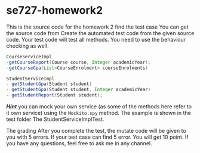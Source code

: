 # se727-homework2
This is the source code for the homework 2 find the test case 
You can get the source code from
Create the automated test code from the given source code.
Your test code will test all methods.
You need to use the behaviour checking as well.
```java
CourseServiceImpl
-getCourseReport(Course course, Integer academicYear);
-getCourseGpa(List<CourseEnrolment> courseEnrolments)

StudentServiceImpl
- getStudentGpa(Student student)
- getStudentGpa(Student student, Integer academicYear)
- getStudentReport(Student student);
```
<b><i>Hint</i></b> you can mock your own service (as some of the methods here refer to it own service) using the <code>Mockito.spy</code> method. The example is shown in the test folder The StudentServiceImplTest.

The grading
After you complete the test, the mutate code will be given to you with 5 errors. If your test case can find 5 error. You will get 10 point.
If you have any questions, feel free to ask me in any channel.
